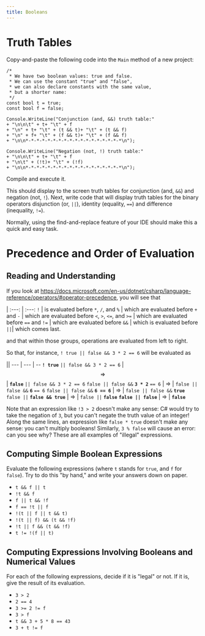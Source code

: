```yaml
---
title: Booleans
---
```



# Truth Tables

Copy-and-paste the following code into the `Main` method of a new project:

```
/* 
 * We have two boolean values: true and false.
 * We can use the constant "true" and "false",
 * we can also declare constants with the same value,
 * but a shorter name:
 */
const bool t = true;
const bool f = false;

Console.WriteLine("Conjunction (and, &&) truth table:"
+ "\n\n\t" + t+ "\t" + f
+ "\n" + t+ "\t" + (t && t)+ "\t" + (t && f)
+ "\n" + f+ "\t" + (f && t)+ "\t" + (f && f)
+ "\n\n*-*-*-*-*-*-*-*-*-*-*-*-*-*-*-*-*-*\n");

Console.WriteLine("Negation (not, !) truth table:"
+ "\n\n\t" + t+ "\t" + f
+ "\n\t" + (!t)+ "\t" + (!f)
+ "\n\n*-*-*-*-*-*-*-*-*-*-*-*-*-*-*-*-*-*\n");
```

Compile and execute it.

This should display to the screen truth tables for conjunction (and, `&&`) and negation (not, `!`).  Next, write code that will display truth tables for the binary operators disjunction (or, `||`), identity (equality, `==`) and difference (inequality, `!=`).

Normally, using the find-and-replace feature of your IDE should make this a quick and easy task.

# Precedence and Order of Evaluation

## Reading and Understanding

If you look at <https://docs.microsoft.com/en-us/dotnet/csharp/language-reference/operators/#operator-precedence>, you will see that

|
:---: | :---: 
`!` | is evaluated before
`*`, `/`, and `%` | which are evaluated before
`+` and `-` | which are evaluated before
`<`, `>`, `<=`, and `>=` | which are evaluated before
`==` and `!=` | which are evaluated before
`&&` | which is evaluated before
`||`| which comes last.

and that within those groups, operations are evaluated from left to right.

So that, for instance, `! true || false && 3 * 2 == 6` will be evaluated as

||
--- | --- | --
**`! true`** `|| false && 3 * 2 == 6` | $$⇒$$ | **`false`** `|| false && 3 * 2 == 6` 
`false || false &&` **`3 * 2`** `== 6` | $⇒$ | `false || false &&` **`6`** `== 6`
`false || false &&` **`6 == 6`** | $⇒$ | `false || false &&` **`true`**
`false ||` **`false && true`** | $⇒$ | `false ||` **`false`**
**`false || false`** | $⇒$ | **`false`**

Note that an expression like `!3 > 2` doesn't make any sense: C# would try to take the negation of `3`, but you can't negate the truth value of an integer!
Along the same lines, an expression like `false * true` doesn't make any sense: you can't multiply booleans!
Similarly, `3 % false` will cause an error: can you see why?  These are all examples of "illegal" expressions.

## Computing Simple Boolean Expressions

Evaluate the following expressions (where `t` stands for `true`, and `f` for `false`).
Try to do this "by hand," and write your answers down on paper.

- `t && f || t`
- `!t && f`
- `f || t && !f`
- `f == !t || f`
- `!(t || f || t && t)`
- `!(t || f) && (t && !f)`
- `!t || f && (t && !f)`
- `t != !(f || t)`

## Computing Expressions Involving Booleans and Numerical Values

For each of the following expressions, decide if it is "legal" or not.
If it is, give the result of its evaluation.

- `3 > 2`
- `2 == 4`
- `3 >= 2 != f`
- `3 > f`
- `t && 3 + 5 * 8 == 43`
- `3 + t != f`
